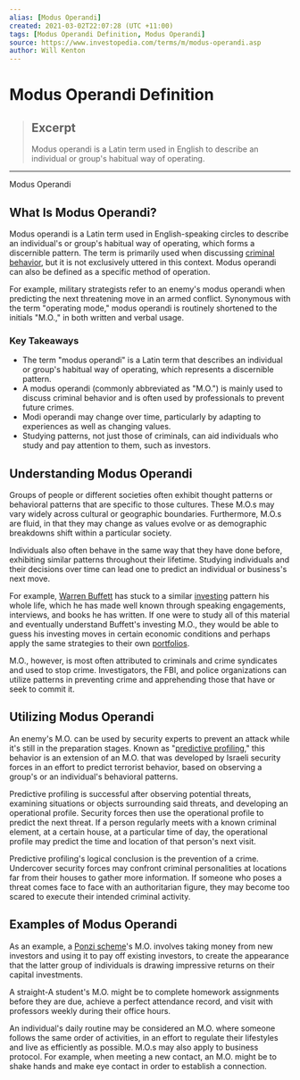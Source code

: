 ```yaml
---
alias: [Modus Operandi]
created: 2021-03-02T22:07:28 (UTC +11:00)
tags: [Modus Operandi Definition, Modus Operandi]
source: https://www.investopedia.com/terms/m/modus-operandi.asp
author: Will Kenton
---
```


# Modus Operandi Definition

> ## Excerpt
> Modus operandi is a Latin term used in English to describe an individual or group's habitual way of operating.

---

Modus Operandi
## What Is Modus Operandi?

Modus operandi is a Latin term used in English-speaking circles to describe an individual's or group's habitual way of operating, which forms a discernible pattern. The term is primarily used when discussing [criminal behavior](https://www.investopedia.com/terms/w/white-collar-crime.asp), but it is not exclusively uttered in this context. Modus operandi can also be defined as a specific method of operation.

For example, military strategists refer to an enemy's modus operandi when predicting the next threatening move in an armed conflict. Synonymous with the term "operating mode," modus operandi is routinely shortened to the initials "M.O.," in both written and verbal usage.

### Key Takeaways

-   The term "modus operandi" is a Latin term that describes an individual or group's habitual way of operating, which represents a discernible pattern.
-   A modus operandi (commonly abbreviated as "M.O.") is mainly used to discuss criminal behavior and is often used by professionals to prevent future crimes.
-   Modi operandi may change over time, particularly by adapting to experiences as well as changing values.
-   Studying patterns, not just those of criminals, can aid individuals who study and pay attention to them, such as investors.

## Understanding Modus Operandi

Groups of people or different societies often exhibit thought patterns or behavioral patterns that are specific to those cultures. These M.O.s may vary widely across cultural or geographic boundaries. Furthermore, M.O.s are fluid, in that they may change as values evolve or as demographic breakdowns shift within a particular society.

Individuals also often behave in the same way that they have done before, exhibiting similar patterns throughout their lifetime. Studying individuals and their decisions over time can lead one to predict an individual or business's next move.

For example, [Warren Buffett](https://www.investopedia.com/articles/01/071801.asp) has stuck to a similar [investing](https://www.investopedia.com/investing-4427685) pattern his whole life, which he has made well known through speaking engagements, interviews, and books he has written. If one were to study all of this material and eventually understand Buffett's investing M.O., they would be able to guess his investing moves in certain economic conditions and perhaps apply the same strategies to their own [portfolios](https://www.investopedia.com/terms/p/portfolio.asp).

M.O., however, is most often attributed to criminals and crime syndicates and used to stop crime. Investigators, the FBI, and police organizations can utilize patterns in preventing crime and apprehending those that have or seek to commit it.

## Utilizing Modus Operandi

An enemy's M.O. can be used by security experts to prevent an attack while it's still in the preparation stages. Known as "[predictive profiling](https://www.investopedia.com/terms/p/predictive-modeling.asp)," this behavior is an extension of an M.O. that was developed by Israeli security forces in an effort to predict terrorist behavior, based on observing a group's or an individual's behavioral patterns.

Predictive profiling is successful after observing potential threats, examining situations or objects surrounding said threats, and developing an operational profile. Security forces then use the operational profile to predict the next threat. If a person regularly meets with a known criminal element, at a certain house, at a particular time of day, the operational profile may predict the time and location of that person's next visit.

Predictive profiling's logical conclusion is the prevention of a crime. Undercover security forces may confront criminal personalities at locations far from their houses to gather more information. If someone who poses a threat comes face to face with an authoritarian figure, they may become too scared to execute their intended criminal activity.

## Examples of Modus Operandi

As an example, a [Ponzi scheme](https://www.investopedia.com/terms/p/ponzischeme.asp)'s M.O. involves taking money from new investors and using it to pay off existing investors, to create the appearance that the latter group of individuals is drawing impressive returns on their capital investments.

A straight-A student's M.O. might be to complete homework assignments before they are due, achieve a perfect attendance record, and visit with professors weekly during their office hours.

An individual's daily routine may be considered an M.O. where someone follows the same order of activities, in an effort to regulate their lifestyles and live as efficiently as possible. M.O.s may also apply to business protocol. For example, when meeting a new contact, an M.O. might be to shake hands and make eye contact in order to establish a connection.
